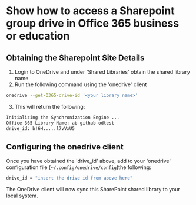 # Show how to access a Sharepoint group drive in Office 365 business or education
## Obtaining the Sharepoint Site Details
1.  Login to OneDrive and under 'Shared Libraries' obtain the shared library name
2.  Run the following command using the 'onedrive' client
```bash
onedrive --get-O365-drive-id '<your library name>'
```
3.  This will return the following:
```bash
Initializing the Synchronization Engine ...
Office 365 Library Name: ab-github-odtest
drive_id: b!6H.....l7vVxU5
```

## Configuring the onedrive client
Once you have obtained the 'drive_id' above, add to your 'onedrive' configuration file (`~/.config/onedrive/config`)the following:
```bash
drive_id = "insert the drive id from above here"
```

The OneDrive client will now sync this SharePoint shared library to your local system.

